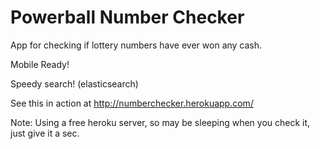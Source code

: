 # Powerball Number Checker
App for checking if lottery numbers have ever won any cash.

Mobile Ready!

Speedy search! (elasticsearch)

See this in action at http://numberchecker.herokuapp.com/

Note: Using a free heroku server, so may be sleeping when you check it, just give it a sec.

